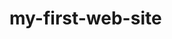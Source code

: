 # my-first-web-site
<img src="![수왕+허수](https://github.com/wduck777/my-first-web-site/assets/112256891/58bcc3d8-48a6-41e0-a277-bb02f67b2775)" alt="">

